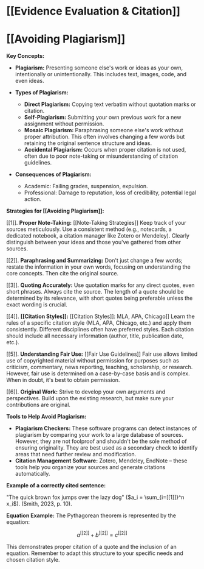 # [[Evidence Evaluation & Citation]]
# [[Avoiding Plagiarism]]

**Key Concepts:**

* **Plagiarism:** Presenting someone else's work or ideas as your own, intentionally or unintentionally.  This includes text, images, code, and even ideas.

* **Types of Plagiarism:**
    * **Direct Plagiarism:** Copying text verbatim without quotation marks or citation.
    * **Self-Plagiarism:** Submitting your own previous work for a new assignment without permission.
    * **Mosaic Plagiarism:** Paraphrasing someone else's work without proper attribution.  This often involves changing a few words but retaining the original sentence structure and ideas.
    * **Accidental Plagiarism:**  Occurs when proper citation is not used, often due to poor note-taking or misunderstanding of citation guidelines.

* **Consequences of Plagiarism:**
    * Academic: Failing grades, suspension, expulsion.
    * Professional: Damage to reputation, loss of credibility, potential legal action.


**Strategies for [[Avoiding Plagiarism]]:**

[[1]]. **Proper Note-Taking:** [[Note-Taking Strategies]]  Keep track of your sources meticulously.  Use a consistent method (e.g., notecards, a dedicated notebook, a citation manager like Zotero or Mendeley).  Clearly distinguish between your ideas and those you've gathered from other sources.

[[2]]. **Paraphrasing and Summarizing:**  Don't just change a few words;  restate the information in your own words, focusing on understanding the core concepts.  Then cite the original source.

[[3]]. **Quoting Accurately:** Use quotation marks for any direct quotes, even short phrases.  Always cite the source. The length of a quote should be determined by its relevance, with short quotes being preferable unless the exact wording is crucial.

[[4]]. **[[Citation Styles]]:** [[Citation Styles]]: MLA, APA, Chicago]] Learn the rules of a specific citation style (MLA, APA, Chicago, etc.) and apply them consistently.  Different disciplines often have preferred styles.  Each citation should include all necessary information (author, title, publication date, etc.).

[[5]]. **Understanding Fair Use:** [[Fair Use Guidelines]] Fair use allows limited use of copyrighted material without permission for purposes such as criticism, commentary, news reporting, teaching, scholarship, or research. However, fair use is determined on a case-by-case basis and is complex.  When in doubt, it's best to obtain permission.

[[6]]. **Original Work:** Strive to develop your own arguments and perspectives. Build upon the existing research, but make sure your contributions are original.


**Tools to Help Avoid Plagiarism:**

* **Plagiarism Checkers:**  These software programs can detect instances of plagiarism by comparing your work to a large database of sources. However, they are not foolproof and shouldn't be the sole method of ensuring originality.  They are best used as a secondary check to identify areas that need further review and modification.
* **Citation Management Software:** Zotero, Mendeley, EndNote – these tools help you organize your sources and generate citations automatically.

**Example of a correctly cited sentence:**

"The quick brown fox jumps over the lazy dog" ($a_i = \sum_{i=[[1]]}^n x_i$).  (Smith, 2023, p. 10).

**Equation Example:** The Pythagorean theorem is represented by the equation:

$$ a^[[2]] + b^[[2]] = c^[[2]] $$


This demonstrates proper citation of a quote and the inclusion of an equation. Remember to adapt this structure to your specific needs and chosen citation style.


